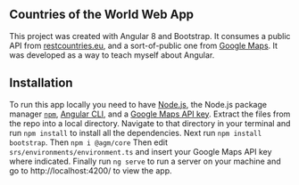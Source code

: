 ## Countries of the World Web App

This project was created with Angular 8 and Bootstrap.  It consumes a public API from [restcountries.eu](https://restcountries.eu), and a sort-of-public one from [Google Maps](https://www.google.com/maps).  It was developed as a way to teach myself about Angular.

## Installation

To run this app locally you need to have [Node.js](https://nodejs.org/en/download/), the Node.js package manager [`npm`](https://www.npmjs.com/package/npm), [Angular CLI](https://cli.angular.io/), and a [Google Maps API key](https://developers.google.com/maps/documentation/javascript/get-api-key).  Extract the files from the repo into a local directory.  Navigate to that directory in your terminal and run `npm install` to install all the dependencies.  Next run `npm install bootstrap`.  Then `npm i @agm/core` Then edit `srs/environments/environment.ts` and insert your Google Maps API key where indicated.  Finally run `ng serve` to run a server on your machine and go to http://localhost:4200/ to view the app.
